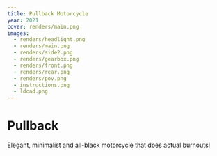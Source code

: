 ```yaml
---
title: Pullback Motorcycle
year: 2021
cover: renders/main.png
images:
  - renders/headlight.png
  - renders/main.png
  - renders/side2.png
  - renders/gearbox.png
  - renders/front.png
  - renders/rear.png
  - renders/pov.png
  - instructions.png
  - ldcad.png
---
```


# Pullback

Elegant, minimalist and all-black motorcycle that does actual burnouts!
